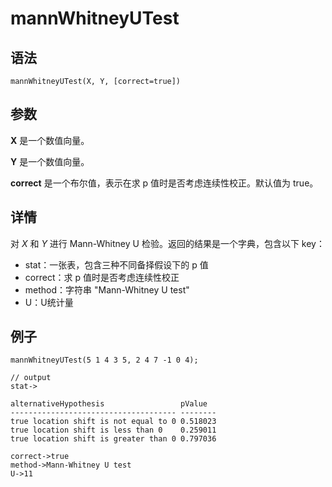 # mannWhitneyUTest

## 语法

`mannWhitneyUTest(X, Y, [correct=true])`

## 参数

**X** 是一个数值向量。

**Y** 是一个数值向量。

**correct** 是一个布尔值，表示在求 p 值时是否考虑连续性校正。默认值为 true。

## 详情

对 *X* 和 *Y* 进行 Mann-Whitney U 检验。返回的结果是一个字典，包含以下
key：

* stat：一张表，包含三种不同备择假设下的 p 值
* correct：求 p 值时是否考虑连续性校正
* method：字符串 "Mann-Whitney U test"
* U：U统计量

## 例子

```
mannWhitneyUTest(5 1 4 3 5, 2 4 7 -1 0 4);

// output
stat->

alternativeHypothesis                 pValue
------------------------------------- --------
true location shift is not equal to 0 0.518023
true location shift is less than 0    0.259011
true location shift is greater than 0 0.797036

correct->true
method->Mann-Whitney U test
U->11
```

